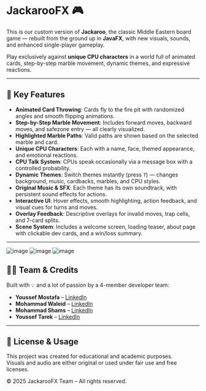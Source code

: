 # JackarooFX 🎮

This is our custom version of **Jackaroo**, the classic Middle Eastern board game — rebuilt from the ground up in **JavaFX**, with new visuals, sounds, and enhanced single-player gameplay.

Play exclusively against **unique CPU characters** in a world full of animated cards, step-by-step marble movement, dynamic themes, and expressive reactions.

---

## 🔹 Key Features

- **Animated Card Throwing**: Cards fly to the fire pit with randomized angles and smooth flipping animations.
- **Step-by-Step Marble Movement**: Includes forward moves, backward moves, and safezone entry — all clearly visualized.
- **Highlighted Marble Paths**: Valid paths are shown based on the selected marble and card.
- **Unique CPU Characters**: Each with a name, face, themed appearance, and emotional reactions.
- **CPU Talk System**: CPUs speak occasionally via a message box with a controlled probability.
- **Dynamic Themes**: Switch themes instantly (press `T`) — changes background, music, cardbacks, marbles, and CPU styles.
- **Original Music & SFX**: Each theme has its own soundtrack, with persistent sound effects for actions.
- **Interactive UI**: Hover effects, smooth highlighting, action feedback, and visual cues for turns and moves.
- **Overlay Feedback**: Descriptive overlays for invalid moves, trap cells, and 7-card splits.
- **Scene System**: Includes a welcome screen, loading teaser, about page with clickable dev cards, and a win/loss summary.

---

![image](https://github.com/user-attachments/assets/9d683844-be95-4547-88ee-7dda40c1fd18)
![image](https://github.com/user-attachments/assets/c92543ee-6505-4906-93c6-90911ee42905)
![image](https://github.com/user-attachments/assets/4f9d9677-93b1-4fe2-b083-0ab4f92770b9)




## 👨‍💻 Team & Credits

Built with 💡 and a lot of passion by a 4-member developer team:

- **Youssef Mostafa** – [LinkedIn](https://www.linkedin.com/in/yootoo)
- **Mohammad Waleid** – [LinkedIn](https://www.linkedin.com/in/mohamed-omar-29b175295)
- **Mohammad Shams** – [LinkedIn](https://www.linkedin.com/in/mohamedshamss/)
- **Youssef Tarek** – [LinkedIn](https://www.linkedin.com/in/youssef-tarek-44118b22a/)

---

## 📜 License & Usage

This project was created for educational and academic purposes.  
Visuals and audio are either original or used under fair use and free licenses.

© 2025 JackarooFX Team – All rights reserved.
